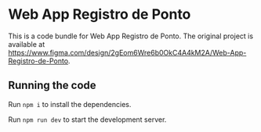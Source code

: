 
  # Web App Registro de Ponto

  This is a code bundle for Web App Registro de Ponto. The original project is available at https://www.figma.com/design/2gEom6Wre6b0OkC4A4kM2A/Web-App-Registro-de-Ponto.

  ## Running the code

  Run `npm i` to install the dependencies.

  Run `npm run dev` to start the development server.
  